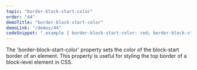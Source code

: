 ```yaml
---
topic: "border-block-start-color"
order: "44"
demoTitle: "border-block-start-color"
demoLink: "/demos/44"
codeSnippet: ".example { border-block-start-color: red; border-block-start-width: 2px; border-block-start-style: solid; }"
---
```


The 'border-block-start-color' property sets the color of the block-start border of an element. This property is useful for styling the top border of a block-level element in CSS.
<br />
